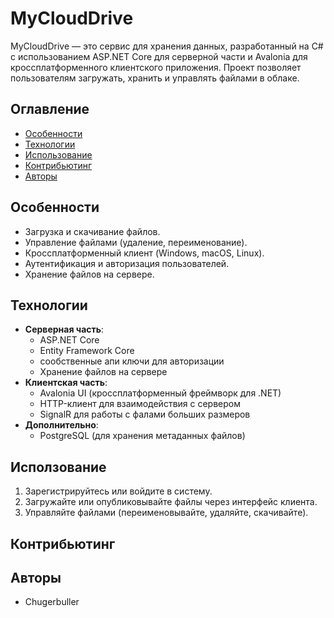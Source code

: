 # MyCloudDrive

MyCloudDrive — это сервис для хранения данных, разработанный на C# с использованием ASP.NET Core для серверной части и Avalonia для кроссплатформенного клиентского приложения. Проект позволяет пользователям загружать, хранить и управлять файлами в облаке.

## Оглавление

- [Особенности](#особенности)
- [Технологии](#технологии)
- [Использование](#использование)
- [Контрибьютинг](#контрибьютинг)
- [Авторы](#авторы)

## Особенности

- Загрузка и скачивание файлов.
- Управление файлами (удаление, переименование).
- Кроссплатформенный клиент (Windows, macOS, Linux).
- Аутентификация и авторизация пользователей.
- Хранение файлов на сервере.

## Технологии

- **Серверная часть**:
  - ASP.NET Core
  - Entity Framework Core
  - сообственные апи ключи для авторизации
  - Хранение файлов на сервере
- **Клиентская часть**:
  - Avalonia UI (кроссплатформенный фреймворк для .NET)
  - HTTP-клиент для взаимодействия с сервером
  - SignalR для работы с фалами больших размеров
- **Дополнительно**:
  - PostgreSQL (для хранения метаданных файлов)
 
## Исползование

1. Зарегистрируйтесь или войдите в систему.
2. Загружайте или опубликовывайте файлы через интерфейс клиента.
3. Управляйте файлами (переименовывайте, удаляйте, скачивайте).

## Контрибьютинг


## Авторы
- Chugerbuller
